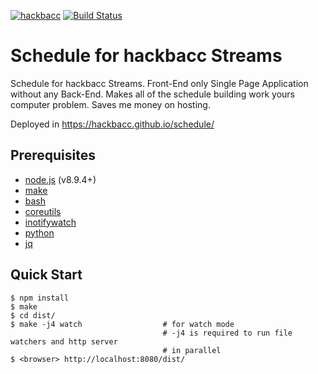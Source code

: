 [![hackbacc](https://img.shields.io/badge/twitch.tv-hackbacc-purple?logo=twitch&style=for-the-badge)](https://www.twitch.tv/hackbacc)
[![Build Status](https://travis-ci.org/hackbacc/schedule.svg?branch=master)](https://travis-ci.org/hackbacc/schedule)

# Schedule for hackbacc Streams

Schedule for hackbacc Streams. Front-End only Single Page Application without any Back-End. Makes all of the schedule building work yours computer problem. Saves me money on hosting.

Deployed in https://hackbacc.github.io/schedule/

## Prerequisites

- [node.js] (v8.9.4+)
- [make]
- [bash]
- [coreutils]
- [inotifywatch]
- [python]
- [jq]

## Quick Start

```console
$ npm install
$ make
$ cd dist/
$ make -j4 watch                  # for watch mode
                                  # -j4 is required to run file watchers and http server
                                  # in parallel
$ <browser> http://localhost:8080/dist/
```

[inotifywait]: https://github.com/rvoicilas/inotify-tools
[node.js]: https://nodejs.org/en/
[make]: https://www.gnu.org/software/make/
[bash]: https://www.gnu.org/software/bash/
[coreutils]: https://www.gnu.org/software/coreutils/coreutils.html
[inotifywatch]: https://github.com/rvoicilas/inotify-tools
[python]: https://www.python.org/
[jq]: https://stedolan.github.io/jq/
